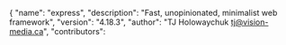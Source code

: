 {
  "name": "express",
  "description": "Fast, unopinionated, minimalist web framework",
  "version": "4.18.3",
  "author": "TJ Holowaychuk <tj@vision-media.ca>",
  "contributors":